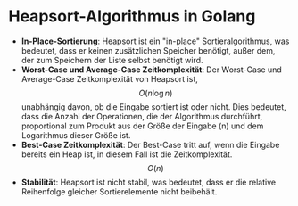 # Heapsort-Algorithmus in Golang
- **In-Place-Sortierung**: Heapsort ist ein "in-place" Sortieralgorithmus, was bedeutet, dass er keinen zusätzlichen Speicher benötigt, außer dem, der zum Speichern der Liste selbst benötigt wird.
- **Worst-Case und Average-Case Zeitkomplexität**: Der Worst-Case und Average-Case Zeitkomplexität von Heapsort ist, $$O(n \log n)$$ unabhängig davon, ob die Eingabe sortiert ist oder nicht. Dies bedeutet, dass die Anzahl der Operationen, die der Algorithmus durchführt, proportional zum Produkt aus der Größe der Eingabe (n) und dem Logarithmus dieser Größe ist.
- **Best-Case Zeitkomplexität**: Der Best-Case tritt auf, wenn die Eingabe bereits ein Heap ist, in diesem Fall ist die Zeitkomplexität. $$O(n)$$
- **Stabilität**: Heapsort ist nicht stabil, was bedeutet, dass er die relative Reihenfolge gleicher Sortierelemente nicht beibehält.
